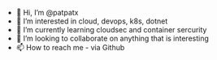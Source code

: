 - 👋 Hi, I’m @patpatx
- 👀 I’m interested in cloud, devops, k8s, dotnet
- 🌱 I’m currently learning cloudsec and container sercurity
- 💞️ I’m looking to collaborate on anything that is interesting
- 📫 How to reach me - via Github

<!---
patpatx/patpatx is a ✨ special ✨ repository because its `README.md` (this file) appears on your GitHub profile.
You can click the Preview link to take a look at your changes.
--->
